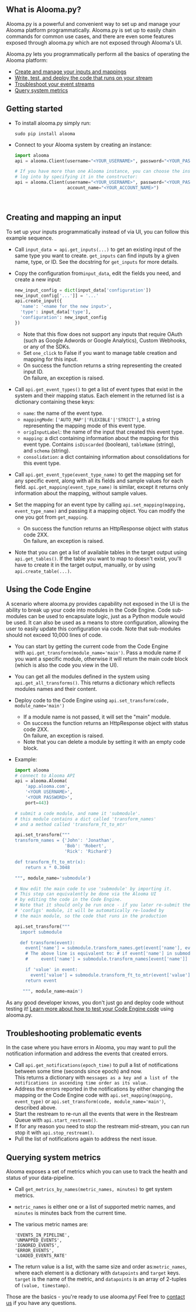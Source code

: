 ## What is Alooma.py?

Alooma.py is a powerful and convenient way to set up and manage your Alooma platform programmatically. Alooma.py is set up to easily chain commands for common use cases, and there are even some features exposed through alooma.py which are not exposed through Alooma's UI.

Alooma.py lets you programmatically perform all the basics of operating the Alooma platform:

- [Create and manage your inputs and mappings](#creating)
- [Write, test, and deploy the code that runs on your stream](#using)
- [Troubleshoot your event streams](#trouble)
- [Query system metrics](#querying)

## Getting started

- To install alooma.py simply run:  

  ```shell
  sudo pip install alooma
  ```

- Connect to your Alooma system by creating an instance:

  ```python
  import alooma
  api = alooma.Client(username="<YOUR_USERNAME>", password="<YOUR_PASSWORD>")

  # If you have more than one Alooma instance, you can choose the instance you want to
  # log into by specifying it in the constructor:
  api = alooma.Client(username="<YOUR_USERNAME>", password="<YOUR_PASSWORD>",
                      account_name="<YOUR_ACCOUNT_NAME>")
  ```

  ​

## Creating and mapping an input

To set up your inputs programmatically instead of via UI, you can follow this example sequence.

- Call `input_data = api.get_inputs(...)` to get an existing input of the same type you want to create. `get_inputs` can find inputs by a given name, type, or ID. See the docstring for `get_inputs` for more details.

- Copy the configuration from`input_data`, edit the fields you need, and create a new input:

  ```python
  new_input_config = dict(input_data['configuration'])
  new_input_config['...']] = '...'
  api.create_input({
  	'name': '<name for the new input>',                  
  	'type': input_data['type'],
  	'configuration': new_input_config
  })
  ```

  - Note that this flow does not support any inputs that require OAuth (such as Google Adwords or Google Analytics), Custom Webhooks, or any of the SDKs.
  - Set `one_click` to False if you want to manage table creation and mapping for this input.
  - On success the function returns a string representing the created input ID.  
    On failure, an exception is raised.

- Call `api.get_event_types()` to get a list of event types that exist in the system and their mapping status. Each element in the returned list is a dictionary containing these keys:

  - `name`: the name of the event type.
  - `mappingMode`: `['AUTO_MAP'|'FLEXIBLE'|'STRICT']`, a string representing the mapping mode of this event type.
  - `origInputLabel`: the name of the input that created this event type.
  - `mapping`: a dict containing information about the mapping for this event type. Contains `isDiscarded` (boolean), `tableName` (string), and `schema` (string).
  - `consolidation`: a dict containing information about consolidations for this event type.

- Call `api.get_event_type(event_type_name)` to get the mapping set for any specific event, along with all its fields and sample values for each field. `api.get_mapping(event_type_name)` is similar, except it returns only information about the mapping, without sample values.

- Set the mapping for an event type by calling `api.set_mapping(mapping, event_type_name)` and passing it a mapping object. You can modify the one you got from `get_mapping`.

  - On success the function returns an HttpResponse object with status code 2XX.  
    On failure, an exception is raised.

- Note that you can get a list of available tables in the target output using `api.get_tables()`. If the table you want to map to doesn't exist, you'll have to create it in the target output, manually, or by using `api.create_table(...)`.

## Using the Code Engine

A scenario where alooma.py provides capability not exposed in the UI is the ability to break up your code into modules in the Code Engine. Code sub-modules can be used to encapsulate logic, just as a Python module would be used. It can also be used as a means to store configuration, allowing the user to easily update this configuration via code. Note that sub-modules should not exceed 10,000 lines of code.

- You can start by getting the current code from the Code Engine with `api.get_transform(module_name='main')`. Pass a module name if you want a specific module, otherwise it will return the main code block (which is also the code you view in the UI).

- You can get all the modules defined in the system using `api.get_all_transforms()`. This returns a dictionary which reflects modules names and their content.

- Deploy code to the Code Engine using `api.set_transform(code, module_name='main')`

  - If a module name is not passed, it will set the "main" module.
  - On success the function returns an HttpResponse object with status code 2XX.  
    On failure, an exception is raised.
  - Note that you can delete a module by setting it with an empty code block.

- Example:

  ```python
  import alooma
  # connect to Alooma API
  api = alooma.Alooma(
      'app.alooma.com',
      '<YOUR USERNAME>',
      '<YOUR PASSWORD>',
      port=443)

  # submit a code module, and name it 'submodule'.
  # this module contains a dict called 'transform_names'
  # and a method called 'transform_ft_to_mtr'

  api.set_transform("""
  transform_names = {'John': 'Jonathan',
                     'Bob': 'Robert',
                     'Rick': 'Richard'}

  def transform_ft_to_mtr(x):
      return x * 0.3048

  """, module_name='submodule')

  # Now edit the main code to use 'submodule' by importing it.
  # This step can equivalently be done via the Alooma UI
  # by editing the code in the Code Engine.
  # Note that it should only be run once - if you later re-submit the
  # 'configs' module, it will be automatically re-loaded by
  # the main module, so the code that runs in the production

  api.set_transform("""
    import submodule

    def transform(event): 
      event['name'] = submodule.transform_names.get(event['name'], event['name'])  
      # The above line is equivalent to: # if event['name'] in submodule.transform_names: 
      #     event['name'] = submodule.transform_names[event['name']] 

      if 'value' in event:
        event['value'] = submodule.transform_ft_to_mtr(event['value'])
      return event

     """, module_name=main')
  ```

As any good developer knows, you don't just go and deploy code without testing it! [Learn more about how to test your Code Engine code](https://support.alooma.com/hc/en-us/articles/115000067989-Testing-your-code-programatically) using alooma.py.

## Troubleshooting problematic events

In the case where you have errors in Alooma, you may want to pull the notification information and address the events that created errors.

- Call `api.get_notifications(epoch_time)` to pull a list of notifications between some time (seconds since epoch) and now.  
  This returns a dictionary with `messages as a key and a list of the notifications in ascending time order as its value.`
- Address the errors reported in the notifications by either changing the mapping or the Code Engine code with `api.set_mapping(mapping, event_type)` or `api.set_transform(code, module_name='main')`, described above.
- Start the restream to re-run all the events that were in the Restream Queue with `api.start_restream()`.
- If for any reason you need to stop the restream mid-stream, you can run stop it with `api.stop_restream()`.
- Pull the list of notifications again to address the next issue.

## Querying system metrics

Alooma exposes a set of metrics which you can use to track the health and status of your data-pipeline.

- Call `get_metrics_by_names(metric_names, minutes)` to get system metrics. 

- `metric_names` is either one or a list of supported metric names, and `minutes` is minutes back from the current time.

- The various metric names are:

  ```
  'EVENTS_IN_PIPELINE',
  'UNMAPPED_EVENTS',
  'IGNORED_EVENTS',
  'ERROR_EVENTS',
  'LOADED_EVENTS_RATE'
  ```

- The return value is a list, with the same size and order as:`metric_names`, where each element is a dictionary with `datapoints` and `target` keys. `target` is the name of the metric, and `datapoints` is an array of 2-tuples of `(value, timestamp)`.

Those are the basics - you're ready to use alooma.py! Feel free to [contact us](mailto:support@alooma.com) if you have any questions. 
